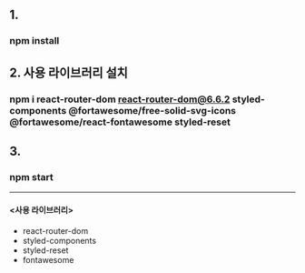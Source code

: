 ## 1.

### npm install

## 2. 사용 라이브러리 설치

### npm i react-router-dom react-router-dom@6.6.2 styled-components @fortawesome/free-solid-svg-icons @fortawesome/react-fontawesome styled-reset

## 3.

### npm start

<hr />

#### <사용 라이브러리>

- react-router-dom
- styled-components
- styled-reset
- fontawesome
